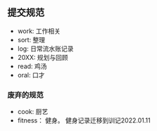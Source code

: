 
## 提交规范
+ work: 工作相关
+ sort: 整理
+ log: 日常流水账记录
+ 20XX: 规划与回顾
+ read: 鸡汤
+ oral: 口才

### 废弃的规范
+ cook: 厨艺
+ fitness： 健身。 健身记录迁移到训记2022.01.11

